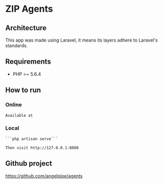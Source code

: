 # ZIP Agents

## Architecture

This app was made using Laravel, it means its layers adhere to Laravel's 
standards.

## Requirements

* PHP >= 5.6.4

## How to run

### Online

    Available at 

### Local

    ```php artisan serve```

    Then visit http://127.0.0.1:8000

## Github project

https://github.com/angelpipe/agents
